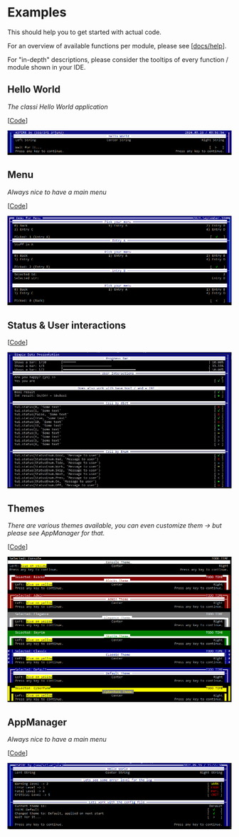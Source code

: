 Examples
========

This should help you to get started with actual code.

For an overview of available functions per module, please see [[docs/help](https://github.com/sri-arjuna/Aspire/blob/master/docs/help)].

For "in-depth" descriptions, please consider the tooltips of every function / module shown in your IDE.


## Hello World

*The classi Hello World application*

[[Code](https://github.com/sri-arjuna/Aspire/blob/master/docs/examples/Hello_World.py)]

![Preview](https://github.com/sri-arjuna/Aspire/blob/master/docs/img/HelloWorld.jpg?raw=True)


## Menu

*Always nice to have a main menu*

[[Code](https://github.com/sri-arjuna/Aspire/blob/master/docs/examples/Menu.py)]

![Preview](https://github.com/sri-arjuna/Aspire/blob/master/docs/img/Menu.jpg?raw=True)


## Status & User interactions

[[Code](https://github.com/sri-arjuna/Aspire/blob/master/docs/examples/Data_Interactions.py)]

![Preview](https://github.com/sri-arjuna/Aspire/blob/master/docs/img/yesno_status.jpg?raw=True)


## Themes

*There are various themes available, you can even customize them -> but please see AppManager for that.*

[[Code](https://github.com/sri-arjuna/Aspire/blob/master/docs/examples/Theme_Preview.py)]

![Preview](https://github.com/sri-arjuna/Aspire/blob/master/docs/img/themes.jpg?raw=True)


## AppManager

*Always nice to have a main menu*

[[Code](https://github.com/sri-arjuna/Aspire/blob/master/docs/examples/Hello_World_App.py)]

![Preview](https://github.com/sri-arjuna/Aspire/blob/master/docs/img/HelloWorldApp.jpg?raw=True)
